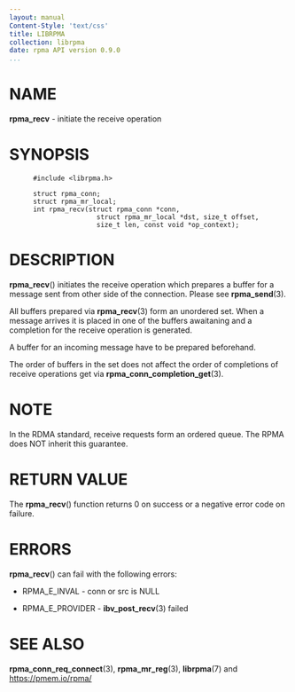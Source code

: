 ```yaml
---
layout: manual
Content-Style: 'text/css'
title: LIBRPMA
collection: librpma
date: rpma API version 0.9.0
...
```


[comment]: <> (SPDX-License-Identifier: BSD-3-Clause)
[comment]: <> (Copyright 2020, Intel Corporation)

NAME
====

**rpma\_recv** - initiate the receive operation

SYNOPSIS
========

          #include <librpma.h>

          struct rpma_conn;
          struct rpma_mr_local;
          int rpma_recv(struct rpma_conn *conn,
                          struct rpma_mr_local *dst, size_t offset,
                          size_t len, const void *op_context);

DESCRIPTION
===========

**rpma\_recv**() initiates the receive operation which prepares a buffer
for a message sent from other side of the connection. Please see
**rpma\_send**(3).

All buffers prepared via **rpma\_recv**(3) form an unordered set. When a
message arrives it is placed in one of the buffers awaitaning and a
completion for the receive operation is generated.

A buffer for an incoming message have to be prepared beforehand.

The order of buffers in the set does not affect the order of completions
of receive operations get via **rpma\_conn\_completion\_get**(3).

NOTE
====

In the RDMA standard, receive requests form an ordered queue. The RPMA
does NOT inherit this guarantee.

RETURN VALUE
============

The **rpma\_recv**() function returns 0 on success or a negative error
code on failure.

ERRORS
======

**rpma\_recv**() can fail with the following errors:

-   RPMA\_E\_INVAL - conn or src is NULL

-   RPMA\_E\_PROVIDER - **ibv\_post\_recv**(3) failed

SEE ALSO
========

**rpma\_conn\_req\_connect**(3), **rpma\_mr\_reg**(3), **librpma**(7)
and https://pmem.io/rpma/
